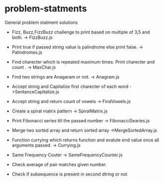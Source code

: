 # problem-statments

General problem statment solutions

- Fizz, Buzz,FizzBuzz challenge to print based on multiple of 3,5 and both. -> FizzBuzz.js

* Print true if passed string value is palindrome else print false. -> Palindromes.js

* Find charecter which is repeated maximum times. Print charecter and count . -> MaxChar.js

* Find two strings are Anagaram or not. -> Anagram.js

* Accept string and Capitalize first charecter of each word ->SentanceCapitalize.js

* Accept string and return count of vowels -> FindVowels.js

* Create a spiral matrix pattern -> SpiralMatrix.js

* Print Fibonacci series till the passed number -> FibonacciSearies.js

* Merge two sorted array and return sorted array ->MergeSortedArray.js

* Function currying which returns function and evalute end value once all arguments passed. -> Currying.js

* Same Frequency Couter -> SameFrequencyCounter.js

* Check average of pair matches given number.

* Check if subsequence is present in second dtring or not
